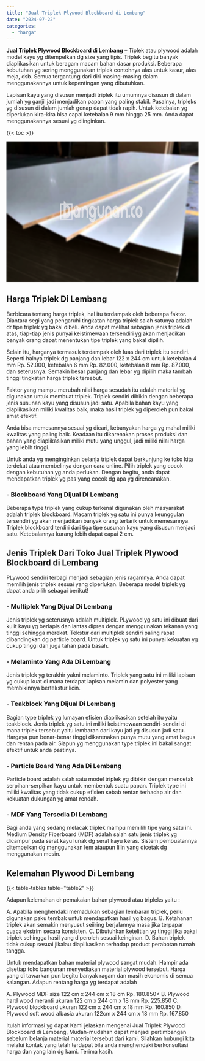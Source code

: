 ```yaml
---
title: "Jual Triplek Plywood Blockboard di Lembang"
date: "2024-07-22"
categories: 
  - "harga"
---
```


**Jual Triplek Plywood Blockboard di Lembang** – Tiplek atau plywood adalah model kayu yg ditempelkan dg size yang tipis. Triplek begitu banyak diaplikasikan untuk beragam macam bahan dasar produksi. Beberapa kebutuhan yg sering menggunakan triplek contohnya alas untuk kasur, alas meja, dsb. Semua tergantung dari diri masing-masing dalam menggunakannya untuk kepentingan yang dibutuhkan.

Lapisan kayu yang disusun menjadi triplek itu umumnya disusun di dalam jumlah yg ganjil jadi menjadikan papan yang paling stabil. Pasalnya, tripleks yg disusun di dalam jumlah genap dapat tidak rapih. Untuk ketebalan yg diperlukan kira-kira bisa capai ketebalan 9 mm hingga 25 mm. Anda dapat menggunakannya sesuai yg diinginkan.

{{< toc >}}

![Jual Triplek Plywood Blockboard di Lembang](/images/jual-triplek-murah-19.png)

## Harga Triplek Di Lembang

Berbicara tentang harga triplek, hal itu terdampak oleh beberapa faktor. Diantara segi yang pengaruhi tingkatan harga triplek salah satunya adalah dr tipe triplek yg bakal dibeli. Anda dapat melihat sebagian jenis triplek di atas, tiap-tiap jenis punyai keistimewaan tersendiri yg akan menjadikan banyak orang dapat menentukan tipe triplek yang bakal dipilih.

Selain itu, harganya termasuk terdampak oleh luas dari triplek itu sendiri. Seperti halnya triplek dg panjang dan lebar 122 x 244 cm untuk ketebalan 4 mm Rp. 52.000, ketebalan 6 mm Rp. 82.000, ketebalan 8 mm Rp. 87.000, dan seterusnya. Semakin besar panjang dan lebar yg dipilih maka tambah tinggi tingkatan harga triplek tersebut.

Faktor yang mampu merubah nilai harga sesudah itu adalah material yg digunakan untuk membuat triplek. Triplek sendiri dibikin dengan beberapa jenis susunan kayu yang disusun jadi satu. Apabila bahan kayu yang diaplikasikan miliki kwalitas baik, maka hasil triplek yg diperoleh pun bakal amat efektif.

Anda bisa memesannya sesuai yg dicari, kebanyakan harga yg mahal miliki kwalitas yang paling baik. Keadaan itu dikarenakan proses produksi dan bahan yang diaplikasikan miliki mutu yang unggul, jadi miliki nilai harga yang lebih tinggi.

Untuk anda yg menginginkan belanja triplek dapat berkunjung ke toko kita terdekat atau membelinya dengan cara online. Pilih triplek yang cocok dengan kebutuhan yg anda perlukan. Dengan begitu, anda dapat mendapatkan triplek yg pas yang cocok dg apa yg direncanakan.

### \- Blockboard Yang Dijual Di Lembang

Beberapa type triplek yang cukup terkenal digunakan oleh masyarakat adalah triplek blockboard. Macam triplek yg satu ini punya keunggulan tersendiri yg akan menjadikan banyak orang tertarik untuk memesannya. Triplek blockboard terdiri dari tiga tipe susunan kayu yang disusun menjadi satu. Ketebalannya kurang lebih dapat capai 2 cm.

## Jenis Triplek Dari Toko Jual Triplek Plywood Blockboard di Lembang

PLywood sendiri terbagi menjadi sebagian jenis ragamnya. Anda dapat memilih jenis triplek sesuai yang diperlukan. Beberapa model triplek yg dapat anda pilih sebagai berikut!

### \- Multiplek Yang Dijual Di Lembang

Jenis triplek yg seterusnya adalah multiplek. PLywood yg satu ini dibuat dari kulit kayu yg berlapis dan lantas dipres dengan menggunakan tekanan yang tinggi sehingga merekat. Tekstur dari multiplek sendiri paling rapat dibandingkan dg particle board. Untuk triplek yg satu ini punyai kekuatan yg cukup tinggi dan juga tahan pada basah.

### \- Melaminto Yang Ada Di Lembang

Jenis triplek yg terakhir yakni melaminto. Triplek yang satu ini miliki lapisan yg cukup kuat di mana terdapat lapisan melamin dan polyester yang membikinnya bertekstur licin.

### \- Teakblock Yang Dijual Di Lembang

Bagian type triplek yg lumayan efisien diaplikasikan setelah itu yaitu teakblock. Jenis triplek yg satu ini miliki keistimewaan sendiri-sendiri di mana triplek tersebut yaitu lembaran dari kayu jati yg disusun jadi satu. Hargaya pun benar-benar tinggi dikarenakan punya mutu yang amat bagus dan rentan pada air. Siapun yg menggunakan type triplek ini bakal sangat efektif untuk anda pastinya.

### \- Particle Board Yang Ada Di Lembang

Particle board adalah salah satu model triplek yg dibikin dengan mencetak serpihan-serpihan kayu untuk membentuk suatu papan. Triplek type ini miliki kwalitas yang tidak cukup efisien sebab rentan terhadap air dan kekuatan dukungan yg amat rendah.

### \- MDF Yang Tersedia Di Lembang

Bagi anda yang sedang melacak triplek mampu memilih tipe yang satu ini. Medium Density Fiberboard (MDF) adalah salah satu jenis triplek yg dicampur pada serat kayu lunak dg serat kayu keras. Sistem pembuatannya ditempelkan dg menggunakan lem ataupun lilin yang dicetak dg menggunakan mesin.

## Kelemahan Plywood Di Lembang

{{< table-tables table="table2" >}}

Adapun kelemahan dr pemakaian bahan plywood atau tripleks yaitu :

A. Apabila menghendaki memadukan sebagian lembaran triplek, perlu digunakan paku tembak untuk mendapatkan hasil yg bagus. B. Ketahanan triplek akan semakin menyusut seiiring berjalannya masa jika terpapar cuaca ekstrim secara konsisten. C. Dibutuhkan ketelitian yg tinggi jika pakai triplek sehingga hasil yang diperoleh sesuai keinginan. D. Bahan triplek tidak cukup sesuai jikalau diaplikasikan terhadap product perabotan rumah tangga.

Untuk mendapatkan bahan material plywood sangat mudah. Hampir ada disetiap toko bangunan menyediakan material plywood tersebut. Harga yang di tawarkan pun begitu banyak ragam dan masih ekonomis di semua kalangan. Adapun rentang harga yg terdapat adalah

A. Plywood MDF size 122 cm x 244 cm x 18 cm Rp. 180.850< B. Plywood hard wood meranti ukuran 122 cm x 244 cm x 18 mm Rp. 225.850 C. Plywood blockboard ukuran 122 cm x 244 cm x 18 mm Rp. 160.850 D. Plywood soft wood albasia ukuran 122cm x 244 cm x 18 mm Rp. 167.850

Itulah informasi yg dapat Kami jelaskan mengenai Jual Triplek Plywood Blockboard di Lembang, Mudah-mudahan dapat menjadi pertimbangan sebelum belanja material material tersebut dari kami. Silahkan hubungi kita melalui kontak yang telah terdapat bila anda menghendaki berkonsultasi harga dan yang lain dg kami. Terima kasih.

